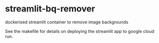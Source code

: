# streamlit-bq-remover
dockerised streamlit container to remove image backgrounds

See the makefile for details on deploying the streamlit app to google cloud run.
